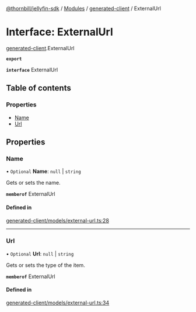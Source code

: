 [@thornbill/jellyfin-sdk](../README.md) / [Modules](../modules.md) / [generated-client](../modules/generated_client.md) / ExternalUrl

# Interface: ExternalUrl

[generated-client](../modules/generated_client.md).ExternalUrl

**`export`**

**`interface`** ExternalUrl

## Table of contents

### Properties

- [Name](generated_client.ExternalUrl.md#name)
- [Url](generated_client.ExternalUrl.md#url)

## Properties

### Name

• `Optional` **Name**: ``null`` \| `string`

Gets or sets the name.

**`memberof`** ExternalUrl

#### Defined in

[generated-client/models/external-url.ts:28](https://github.com/jellyfin/jellyfin-sdk-typescript/blob/fa599ae/src/generated-client/models/external-url.ts#L28)

___

### Url

• `Optional` **Url**: ``null`` \| `string`

Gets or sets the type of the item.

**`memberof`** ExternalUrl

#### Defined in

[generated-client/models/external-url.ts:34](https://github.com/jellyfin/jellyfin-sdk-typescript/blob/fa599ae/src/generated-client/models/external-url.ts#L34)
